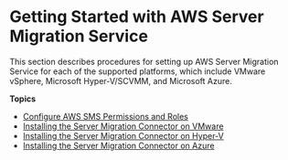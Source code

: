 # Getting Started with AWS Server Migration Service<a name="SMS_setup"></a>

This section describes procedures for setting up AWS Server Migration Service for each of the supported platforms, which include VMware vSphere, Microsoft Hyper\-V/SCVMM, and Microsoft Azure\.

**Topics**
+ [Configure AWS SMS Permissions and Roles](permissions-roles.md)
+ [Installing the Server Migration Connector on VMware](VMware.md)
+ [Installing the Server Migration Connector on Hyper\-V](HyperV.md)
+ [Installing the Server Migration Connector on Azure](Azure.md)